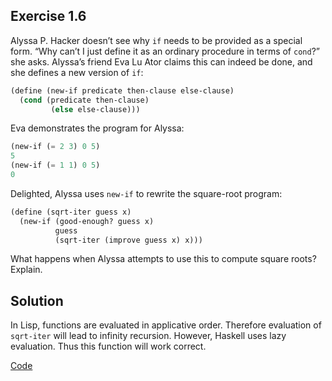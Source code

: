 ## Exercise 1.6

Alyssa P. Hacker doesn’t see why `if` needs to be provided as a special form. “Why can’t I just define it as an ordinary procedure in terms of `cond`?” she asks. Alyssa’s friend Eva Lu Ator claims this can indeed be done, and she defines a new version of `if`: 

```scheme
(define (new-if predicate then-clause else-clause)
  (cond (predicate then-clause)
         (else else-clause)))
```

Eva demonstrates the program for Alyssa:

```scheme
(new-if (= 2 3) 0 5)
5
(new-if (= 1 1) 0 5)
0
```

Delighted, Alyssa uses `new-if` to rewrite the square-root program:

```scheme
(define (sqrt-iter guess x)
  (new-if (good-enough? guess x)
          guess
          (sqrt-iter (improve guess x) x)))
```
What happens when Alyssa attempts to use this to compute square roots? Explain.

## Solution

In Lisp, functions are evaluated in applicative order. Therefore evaluation of `sqrt-iter` will lead to infinity recursion. However, Haskell uses lazy evaluation. Thus this function will work correct.


[Code](../../src/ch-01/1-6.hs)
